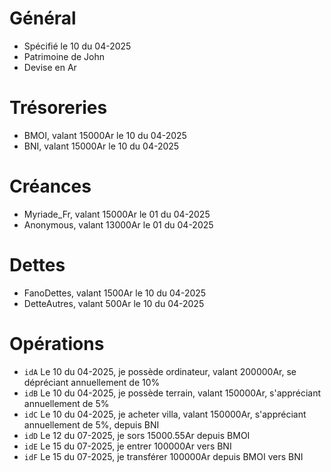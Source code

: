 # Général
* Spécifié le 10 du 04-2025
* Patrimoine de John
* Devise en Ar

# Trésoreries
* BMOI, valant 15000Ar le 10 du 04-2025
* BNI, valant 15000Ar le 10 du 04-2025

# Créances
* Myriade_Fr, valant 15000Ar le 01 du 04-2025 
* Anonymous, valant 13000Ar le 01 du 04-2025

# Dettes
* FanoDettes, valant 1500Ar le 10 du 04-2025 
* DetteAutres, valant 500Ar le 10 du 04-2025

# Opérations
* `idA` Le 10 du 04-2025, je possède ordinateur, valant 200000Ar, se dépréciant annuellement de 10%
* `idB` Le 10 du 04-2025, je possède terrain, valant 150000Ar, s'appréciant annuellement de 5%
* `idC` Le 10 du 04-2025, je acheter villa, valant 150000Ar, s'appréciant annuellement de 5%, depuis BNI
* `idD` Le 12 du 07-2025, je sors 15000.55Ar depuis BMOI
* `idE` Le 15 du 07-2025, je entrer 100000Ar vers BNI
* `idF` Le 15 du 07-2025, je transférer 100000Ar depuis BMOI vers BNI
